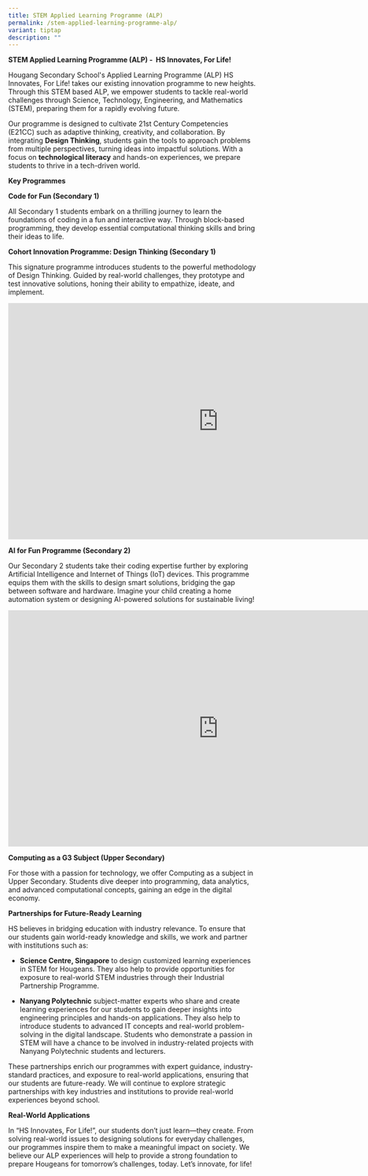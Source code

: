 ```yaml
---
title: STEM Applied Learning Programme (ALP)
permalink: /stem-applied-learning-programme-alp/
variant: tiptap
description: ""
---
```

<p><strong>STEM Applied Learning Programme (ALP) -&nbsp; HS Innovates, For Life!</strong>
</p>
<p>Hougang Secondary School's Applied Learning Programme (ALP) HS Innovates,
For Life! takes our existing innovation programme to new heights. Through
this STEM based ALP, we empower students to tackle real-world challenges
through Science, Technology, Engineering, and Mathematics (STEM), preparing
them for a rapidly evolving future.</p>
<p>Our programme is designed to cultivate 21st Century Competencies (E21CC)
such as adaptive thinking, creativity, and collaboration. By integrating <strong>Design Thinking</strong>,
students gain the tools to approach problems from multiple perspectives,
turning ideas into impactful solutions. With a focus on <strong>technological literacy</strong> and
hands-on experiences, we prepare students to thrive in a tech-driven world.</p>
<p><strong>Key Programmes</strong>
</p>
<p><strong>Code for Fun (Secondary 1)</strong>
</p>
<p>All Secondary 1 students embark on a thrilling journey to learn the foundations
of coding in a fun and interactive way. Through block-based programming,
they develop essential computational thinking skills and bring their ideas
to life.</p>
<p><strong>Cohort Innovation Programme: Design Thinking (Secondary 1)</strong>
</p>
<p>This signature programme introduces students to the powerful methodology
of Design Thinking. Guided by real-world challenges, they prototype and
test innovative solutions, honing their ability to empathize, ideate, and
implement.</p>
<div class="iframe-wrapper">
<iframe height="480" width="854" allowfullscreen="true" frameborder="0" src="https://www.youtube.com/embed/oISQ0mGI-9c"></iframe>
</div>
<p><strong>AI for Fun Programme (Secondary 2)</strong>
</p>
<p>Our Secondary 2 students take their coding expertise further by exploring
Artificial Intelligence and Internet of Things (IoT) devices. This programme
equips them with the skills to design smart solutions, bridging the gap
between software and hardware. Imagine your child creating a home automation
system or designing AI-powered solutions for sustainable living!</p>
<div class="iframe-wrapper">
<iframe height="480" width="854" allowfullscreen="true" frameborder="0" src="https://www.youtube.com/embed/860HCndfsrc"></iframe>
</div>
<p><strong>Computing as a G3 Subject (Upper Secondary)</strong>
</p>
<p>For those with a passion for technology, we offer Computing as a subject
in Upper Secondary. Students dive deeper into programming, data analytics,
and advanced computational concepts, gaining an edge in the digital economy.</p>
<p><strong>Partnerships for Future-Ready Learning</strong>
</p>
<p>HS believes in bridging education with industry relevance. To ensure that
our students gain world-ready knowledge and skills, we work and partner
with institutions such as:</p>
<ul data-tight="true" class="tight">
<li>
<p><strong>Science Centre, Singapore</strong> to design customized learning
experiences in STEM for Hougeans. They also help to provide opportunities
for exposure to real-world STEM industries through their Industrial Partnership
Programme.</p>
</li>
<li>
<p><strong>Nanyang Polytechnic</strong> subject-matter experts who share and
create learning experiences for our students to gain deeper insights into
engineering principles and hands-on applications. They also help to introduce
students to advanced IT concepts and real-world problem-solving in the
digital landscape. Students who demonstrate a passion in STEM will have
a chance to be involved in industry-related projects with Nanyang Polytechnic
students and lecturers.</p>
</li>
</ul>
<p>These partnerships enrich our programmes with expert guidance, industry-standard
practices, and exposure to real-world applications, ensuring that our students
are future-ready. We will continue to explore strategic partnerships with
key industries and institutions to provide real-world experiences beyond
school.</p>
<p><strong>Real-World Applications</strong>
</p>
<p>In “HS Innovates, For Life!”, our students don’t just learn—they create.
From solving real-world issues to designing solutions for everyday challenges,
our programmes inspire them to make a meaningful impact on society. We
believe our ALP experiences will help to provide a strong foundation to
prepare Hougeans for tomorrow’s challenges, today. Let’s innovate, for
life!</p>